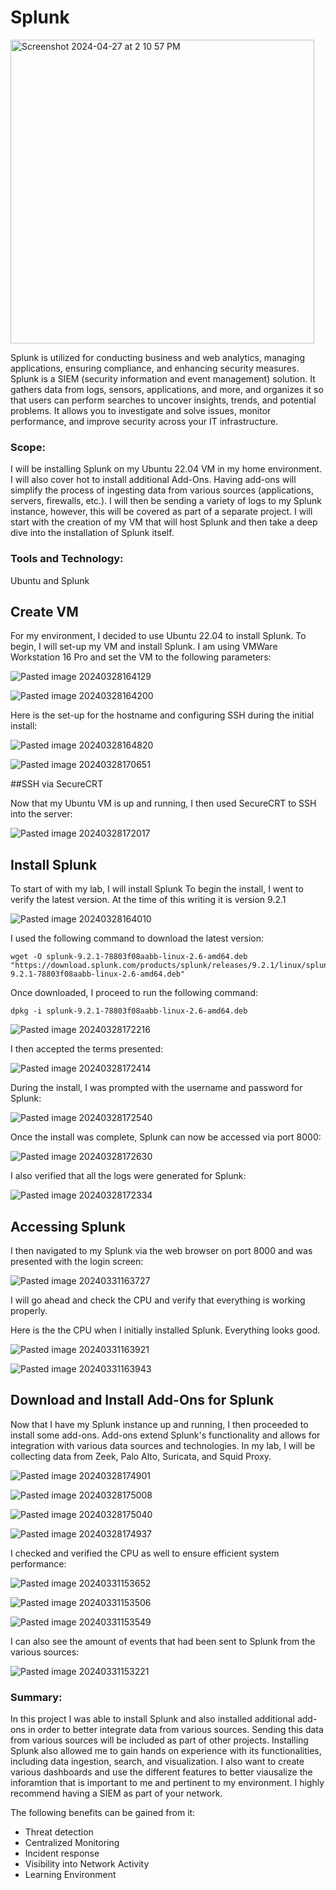 # Splunk

<img width="486" alt="Screenshot 2024-04-27 at 2 10 57 PM" src="https://github.com/lm3nitro/Projects/assets/55665256/962f67af-e61d-4ee9-98e2-cad078e3debb">

Splunk is utilized for conducting business and web analytics, managing applications, ensuring compliance, and enhancing security measures. Splunk is a SIEM (security information and event management) solution. It gathers data from logs, sensors, applications, and more, and organizes it so that users can perform searches to uncover insights, trends, and potential problems. It allows you to investigate and solve issues, monitor performance, and improve security across your IT infrastructure. 

### Scope:
I will be installing Splunk on my Ubuntu 22.04 VM in my home environment. I will also cover hot to install additional Add-Ons. Having add-ons will simplify the process of ingesting data from various sources (applications, servers, firewalls, etc.). I will then be sending a variety of logs to my Splunk instance, however, this will be covered as part of a separate project. I will start with the creation of my VM that will host Splunk and then take a deep dive into the installation of Splunk itself. 

### Tools and Technology:
Ubuntu and Splunk

## Create VM

For my environment, I decided to use Ubuntu 22.04 to install Splunk. To begin, I will set-up my VM and install Splunk. I am using VMWare Workstation 16 Pro and set the VM to the following parameters:

![Pasted image 20240328164129](https://github.com/lm3nitro/Projects/assets/55665256/774bffde-b410-41df-9cd9-b49beb1a3fc1)

![Pasted image 20240328164200](https://github.com/lm3nitro/Projects/assets/55665256/31fd05ba-429a-41b3-94af-28016d1585a7)

Here is the set-up for the hostname and configuring SSH during the initial install:

![Pasted image 20240328164820](https://github.com/lm3nitro/Projects/assets/55665256/4ed86501-61de-4f1c-8a3a-bd9f694bbc36)

![Pasted image 20240328170651](https://github.com/lm3nitro/Projects/assets/55665256/fb8ccf56-4dea-4e21-8d67-56af9ac31421)

##SSH via SecureCRT

Now that my Ubuntu VM is up and running, I then used SecureCRT to SSH into the server:

![Pasted image 20240328172017](https://github.com/lm3nitro/Projects/assets/55665256/4180bddb-898c-4a31-99f3-b20c3791a5ac)

## Install Splunk

To start of with my lab, I will install Splunk To begin the install, I went to verify the latest version. At the time of this writing it is version 9.2.1

![Pasted image 20240328164010](https://github.com/lm3nitro/Projects/assets/55665256/cfb65c66-c85c-4bb1-a35a-85b11e02bd5f)

I used the following command to download the latest version:

```
wget -O splunk-9.2.1-78803f08aabb-linux-2.6-amd64.deb "https://download.splunk.com/products/splunk/releases/9.2.1/linux/splunk-9.2.1-78803f08aabb-linux-2.6-amd64.deb"
```
Once downloaded, I proceed to run the following command:

```
dpkg -i splunk-9.2.1-78803f08aabb-linux-2.6-amd64.deb
```

![Pasted image 20240328172216](https://github.com/lm3nitro/Projects/assets/55665256/6d18b3bb-75a0-4170-8d5f-fefc87bca6da)

I then accepted the terms presented:

![Pasted image 20240328172414](https://github.com/lm3nitro/Projects/assets/55665256/6acafe66-49ad-4152-9c7e-25e8adb4c524)

During the install, I was prompted with the username and password for Splunk:

![Pasted image 20240328172540](https://github.com/lm3nitro/Projects/assets/55665256/b6a837a4-b7ec-49f0-bada-f99fb88f932a)

Once the install was complete, Splunk can now be accessed via port 8000:

![Pasted image 20240328172630](https://github.com/lm3nitro/Projects/assets/55665256/5b83e5df-8805-4a82-8845-acfe68b31a96)

I also verified that all the logs were generated for Splunk:

![Pasted image 20240328172334](https://github.com/lm3nitro/Projects/assets/55665256/4de4e42a-517e-467b-bbf4-2fc6821a3f0d)

## Accessing Splunk

I then navigated to my Splunk via the web browser on port 8000 and was presented with the login screen:

![Pasted image 20240331163727](https://github.com/lm3nitro/Projects/assets/55665256/c00077b2-1112-4d8c-bd2e-20150db8941d)

I will go ahead and check the CPU and verify that everything is working properly.

Here is the the CPU when I initially installed Splunk. Everything looks good.

![Pasted image 20240331163921](https://github.com/lm3nitro/Projects/assets/55665256/6336f681-7a6f-4847-b96d-f29559a28753)

![Pasted image 20240331163943](https://github.com/lm3nitro/Projects/assets/55665256/d9db6d4d-e406-4534-806c-873a7ca71f57)

## Download and Install Add-Ons for Splunk

Now that I have my Splunk instance up and running, I then proceeded to install some add-ons. Add-ons extend Splunk's functionality and allows for integration with various data sources and technologies. In my lab, I will be collecting data from Zeek, Palo Alto, Suricata, and Squid Proxy.

![Pasted image 20240328174901](https://github.com/lm3nitro/Projects/assets/55665256/f6998ff3-8dd6-4997-835e-dd9bccba8cd9)

![Pasted image 20240328175008](https://github.com/lm3nitro/Projects/assets/55665256/b9655edc-a64f-4878-aaaa-86258f723959)

![Pasted image 20240328175040](https://github.com/lm3nitro/Projects/assets/55665256/9e119adc-8730-44e1-b744-5baddc674865)

![Pasted image 20240328174937](https://github.com/lm3nitro/Projects/assets/55665256/d8b13770-5550-406b-853b-3e73f2fda0bd)


I checked and verified the CPU as well to ensure efficient system performance:

![Pasted image 20240331153652](https://github.com/lm3nitro/Projects/assets/55665256/b77b171b-9ad3-47f0-8d9f-abdaf75ce3dc)

![Pasted image 20240331153506](https://github.com/lm3nitro/Projects/assets/55665256/93382723-6afa-4c29-96bb-6881d1b768b1)

![Pasted image 20240331153549](https://github.com/lm3nitro/Projects/assets/55665256/f516253e-725a-4fab-839f-0fd8fccfb12c)

I can also see the amount of events that had been sent to Splunk from the various sources:

![Pasted image 20240331153221](https://github.com/lm3nitro/Projects/assets/55665256/6f5a0928-7471-4ca2-840b-f3ed33af272f)

### Summary:

In this project I was able to install Splunk and also installed additional add-ons in order to better integrate data from various sources. Sending this data from various sources will be included as part of other projects. Installing Splunk also allowed me to gain hands on experience with its functionalities, including data ingestion, search, and visualization. I also want to create various dashboards and use the different features to better viausalize the inforamtion that is important to me and pertinent to my environment. I highly recommend having a SIEM as part of your network. 

The following benefits can be gained from it:
+ Threat detection
+ Centralized Monitoring
+ Incident response
+ Visibility into Network Activity
+ Learning Environment


